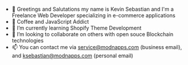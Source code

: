 - 👋 Greetings and Salutations my name is Kevin Sebastian and I'm a Freelance Web Developer specializing in e-commerce applications
- 👀 Coffee and JavaScript Addict
- 🌱 I’m currently learning Shopify Theme Development
- 💞️ I’m looking to collaborate on others with open souce Blockchain technologies
- 📫 You can contact me via service@modnapps.com (business email), and ksebastian@modnapps.com (personal email)

<!---
modnappsllc/modnappsllc is a ✨ special ✨ repository because its `README.md` (this file) appears on your GitHub profile.
You can click the Preview link to take a look at your changes.
--->
